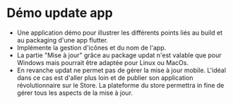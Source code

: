 # Démo update app

- Une application démo pour illustrer les différents points liés au build et au packaging d'une app flutter.
- Implémente la gestion d'icônes et du nom de l'app. 
- La partie "Mise à jour" grâce au package updat n'est valable que pour Windows mais pourrait être adaptée pour Linux ou MacOs. 
- En revanche updat ne permet pas de gérer la mise à jour mobile. L'idéal dans ce cas est d'aller plus loin et de publier son application révolutionnaire sur le Store. La plateforme du store permettra in fine de gérer tous les aspects de la mise à jour.
